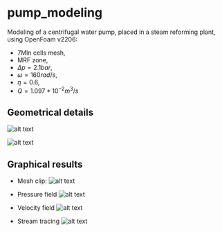 # pump_modeling
Modeling of a centrifugal water pump, placed in a steam reforming plant, using OpenFoam v2206:
- 7Mln cells mesh,
- MRF zone, 
- $\Delta p = 2.1 bar$,
- $\omega = 160 rad/s$,
- $\eta = 0.6$,
- $Q = 1.097*10^{-2} m^3/s$

## Geometrical details
![alt text](https://github.com/sommaa/pump_modeling/blob/main/images/Rotor.jpeg)

![alt text](https://github.com/sommaa/pump_modeling/blob/main/images/casing.jpeg)

## Graphical results
- Mesh clip:
![alt text](https://github.com/sommaa/pump_modeling/blob/main/images/PUMP_mesh.png)

- Pressure field
![alt text](https://github.com/sommaa/pump_modeling/blob/main/images/PUMP_pressure.png)

- Velocity field
![alt text](https://github.com/sommaa/pump_modeling/blob/main/images/PUMP_vel.png)

- Stream tracing
![alt text](https://github.com/sommaa/pump_modeling/blob/main/images/PUMP_steamtrac.png)
